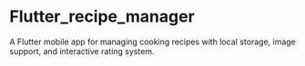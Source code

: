 # Flutter_recipe_manager
A Flutter mobile app for managing cooking recipes with local storage, image support, and interactive rating system.

